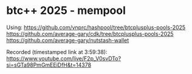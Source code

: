 # btc++ 2025 - mempool

Using:
https://github.com/vnprc/hashpool/tree/btcplusplus-pools-2025
https://github.com/average-gary/cdk/tree/btcplusplus-pools-2025
https://github.com/average-gary/nutstash-wallet

Recorded (timestamped link at 3:59:38):
https://www.youtube.com/live/F2p_V0svDTo?si=sGTa98PmGmEEiDfH&t=14378
